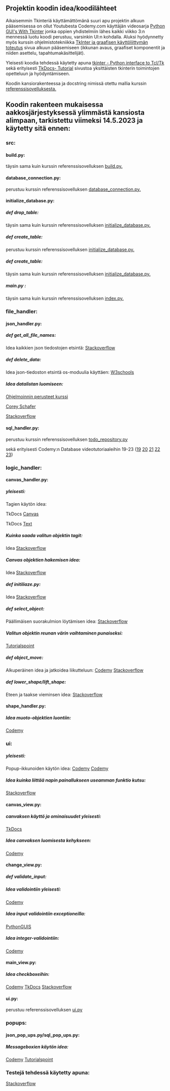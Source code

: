 ## Projektin koodin idea/koodilähteet

Aikaisemmin Tkinteriä käyttämättömänä suuri apu projektin alkuun pääsemisessa on ollut Youtubesta Codemy.com käyttäjän videosarja [Python GUI's With Tkinter](https://www.youtube.com/watch?v=yQSEXcf6s2I&list=PLCC34OHNcOtoC6GglhF3ncJ5rLwQrLGnV) jonka oppien yhdistelmiin lähes kaikki viikko 3:n mennessä luotu koodi perustuu, varsinkin UI:n kohdalla. 
Aluksi hyödynnetty myös kurssin ohjelmistotekniikka [TkInter ja graafisen käyttöliittymän toteutus](https://ohjelmistotekniikka-hy.github.io/python/tkinter) sivua alkuun pääsemiseen (ikkunan avaus, graafiset komponentit ja niiden asettelu, tapahtumakäsittelijät).

Yleisesti koodia tehdessä käytetty apuna [tkinter - Python interface to Tcl/Tk](https://docs.python.org/3/library/tkinter.html#module-tkinter) sekä erityisesti [TkDocs- Tutorial](https://tkdocs.com/tutorial/index.html) sivustoa yksittäisten tkinterin toimintojen opetteluun ja hyödyntämiseen.

Koodin kansiorakenteessa ja docstring nimissä otettu mallia kurssin [referenssisovelluksesta.](https://github.com/ohjelmistotekniikka-hy/python-todo-app/tree/master)

## Koodin rakenteen mukaisessa aakkosjärjestyksessä ylimmästä kansiosta alimpaan, tarkistettu viimeksi 14.5.2023 ja käytetty sitä ennen:

### src:
#### build.py: 
täysin sama kuin kurssin referenssisovelluksen [build.py.](https://github.com/ohjelmistotekniikka-hy/python-todo-app/blob/master/src/build.py)

#### database_connection.py: 
perustuu kurssin referenssisovelluksen [database_connection.py.](https://github.com/ohjelmistotekniikka-hy/python-todo-app/blob/master/src/database_connection.py)

#### initialize_database.py:

##### def drop_table: 
täysin sama kuin kurssin referenssisovelluksen [initialize_database.py.](https://github.com/ohjelmistotekniikka-hy/python-todo-app/blob/master/src/initialize_database.py)

##### def create_table: 
perustuu kurssin referenssisovelluksen [initialize_database.py.](https://github.com/ohjelmistotekniikka-hy/python-todo-app/blob/master/src/initialize_database.py)

##### def create_table: 
täysin sama kuin kurssin referenssisovelluksen [initialize_database.py.](https://github.com/ohjelmistotekniikka-hy/python-todo-app/blob/master/src/initialize_database.py)

##### main.py : 
täysin sama kuin kurssin referenssisovelluksen [index.py.](https://github.com/ohjelmistotekniikka-hy/python-todo-app/blob/master/src/index.py)

### file_handler:
#### json_handler.py:
##### def get_all_file_names: 
Idea kaikkien json tiedostojen etsintä: [Stackoverflow](https://stackoverflow.com/questions/30539679/python-read-several-json-files-from-a-folder)

##### def delete_data:
Idea json-tiedoston etsintä os-moduulia käyttäen: [W3schools](https://www.w3schools.com/python/python_file_remove.asp)

##### Idea datalistan luomiseen:
[Ohjelmoinnin perusteet kurssi](https://ohjelmointi-22.mooc.fi/osa-7/4-datan-kasittely)

[Corey Schafer](https://www.youtube.com/watch?v=9N6a-VLBa2I&t=1059s)

[Stackoverflow](https://stackoverflow.com/questions/63025797/how-to-python-tkinter-saving-canvas-object-by-dump-all-canvas-object)

#### sql_handler.py: 
perustuu kurssin referenssisovelluksen [todo_repository.py](https://github.com/ohjelmistotekniikka-hy/python-todo-app/blob/master/src/repositories/todo_repository.py)

sekä erityisesti Codemy:n Database videotutoriaaleihin 19-23
([19](https://www.youtube.com/watch?v=YR3h2CY21-U&list=PLCC34OHNcOtoC6GglhF3ncJ5rLwQrLGnV&index=19)
[20](https://www.youtube.com/watch?v=AK1J8xF4fuk&list=PLCC34OHNcOtoC6GglhF3ncJ5rLwQrLGnV&index=20)
[21](https://www.youtube.com/watch?v=c9_gcIeAru0&list=PLCC34OHNcOtoC6GglhF3ncJ5rLwQrLGnV&index=21)
[22](https://www.youtube.com/watch?v=EAs3gr9mC9g&list=PLCC34OHNcOtoC6GglhF3ncJ5rLwQrLGnV&index=22)
[23](https://www.youtube.com/watch?v=0Ms0-68IgTY&list=PLCC34OHNcOtoC6GglhF3ncJ5rLwQrLGnV&index=23))

### logic_handler:
#### canvas_handler.py:
##### yleisesti:
Tagien käytön idea:

TkDocs [Canvas](https://tkdocs.com/tutorial/canvas.html)

TkDocs [Text](https://tkdocs.com/tutorial/text.html)

##### Kuinka saada valitun objektin tagit:
Idea [Stackoverflow](https://stackoverflow.com/questions/66831149/tkinter-how-to-get-tag-name-from-clicking-on-rectangle)

##### Canvas objektien hakemisen idea: 
Idea [Stackoverflow](https://stackoverflow.com/questions/34944935/python-tkinter-how-to-get-the-handle-of-all-canvas-objects-using-their-ids-or)

##### def initiliaze.py: 
Idea [Stackoverflow](https://stackoverflow.com/questions/15738617/how-to-select-multiple-objects-with-mouse-in-tkinter-python-gui)

##### def select_object: 
Päällimäisen suorakulmion löytämisen idea: 
[Stackoverflow](https://stackoverflow.com/questions/63442273/detecting-when-two-objects-are-overlapping-each-other-in-tkinter)

##### Valitun objektin reunan värin vaihtaminen punaiseksi:
[Tutorialspoint](https://www.tutorialspoint.com/how-to-change-the-color-of-a-tkinter-rectangle-on-clicking)

##### def object_move:
Alkuperäinen idea ja jatkoidea liikutteluun: 
[Codemy](https://www.youtube.com/watch?v=Z4zePg2M5H8)
[Stackoverflow](https://stackoverflow.com/questions/15738617/how-to-select-multiple-objects-with-mouse-in-tkinter-python-gui)

##### def lower_shape/lift_shape:
Eteen ja taakse vieminsen idea:
[Stackoverflow](https://stackoverflow.com/questions/35365828/python-tkinter-canvas-lift-and-canvas-lower-on-overlapping-buttons-does-not-w)

#### shape_handler.py:
##### Idea muoto-objektien luontiin: 
[Codemy](https://www.youtube.com/watch?v=HrK9Kmz3_9A&t=346s)

### ui:
##### yleisesti:
Popup-ikkunoiden käytön idea:
[Codemy](https://www.youtube.com/watch?v=KRuUtNxOb_k&list=PLCC34OHNcOtoC6GglhF3ncJ5rLwQrLGnV&index=138)
[Codemy](https://www.youtube.com/watch?v=tpwu5Zb64lQ)

##### Idea kuinka liittää napin painallukseen useamman funktio kutsu:
[Stackoverflow](https://stackoverflow.com/questions/51279570/python-tkinter-lambda-multiple-variable)

#### canvas_view.py: 
##### canvaksen käyttö ja ominaisuudet yleisesti:
[TkDocs](https://tkdocs.com/tutorial/canvas.html)

##### Idea canvaksen luomisesta kehykseen:
[Codemy](https://stackoverflow.com/questions/51279570/python-tkinter-lambda-multiple-variable)

#### change_view.py:
##### def validate_input:
##### Idea validointiin yleisesti:
[Codemy](https://www.youtube.com/watch?v=IbpInH4q4Sg)

##### Idea input validointiin exceptioneilla:
[PythonGUIS](https://www.youtube.com/watch?v=IbpInH4q4Sg)

##### Idea integer-validointiin:
[Codemy](https://www.youtube.com/watch?v=IbpInH4q4Sg&list=PLCC34OHNcOtoC6GglhF3ncJ5rLwQrLGnV&index=68)

#### main_view.py:
##### Idea checkboxeihin: 
[Codemy](https://www.youtube.com/watch?v=4IsLwwb_yDs)
[TkDocs](https://tkdocs.com/tutorial/widgets.html#checkbutton)
[Stackoverflow](https://stackoverflow.com/questions/53499669/how-to-hide-and-show-canvas-items-on-tkinter)

#### ui.py: 
perustuu referenssisovelluksen [ui.py](https://github.com/ohjelmistotekniikka-hy/python-todo-app/blob/master/src/ui/ui.py)

### popups:
#### json_pop_ups.py/sql_pop_ups.py: 

##### Messageboxien käytön idea: 
[Codemy](https://www.youtube.com/watch?v=S3AaSwpb5GE)
[Tutorialspoint](https://www.tutorialspoint.com/how-to-get-an-entry-box-within-a-messagebox-in-tkinter)

### Testejä tehdessä käytetty apuna:
[Stackoverflow](https://www.tutorialspoint.com/how-to-get-an-entry-box-within-a-messagebox-in-tkinter)
